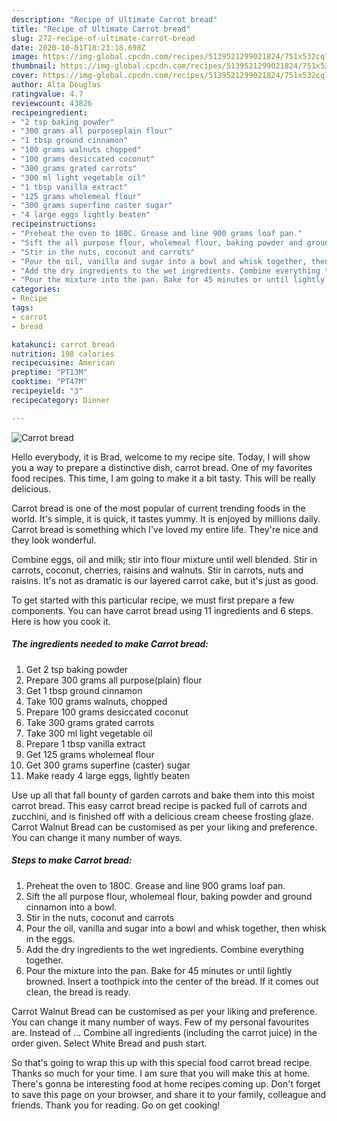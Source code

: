 ```yaml
---
description: "Recipe of Ultimate Carrot bread"
title: "Recipe of Ultimate Carrot bread"
slug: 272-recipe-of-ultimate-carrot-bread
date: 2020-10-01T18:23:18.698Z
image: https://img-global.cpcdn.com/recipes/5139521299021824/751x532cq70/carrot-bread-recipe-main-photo.jpg
thumbnail: https://img-global.cpcdn.com/recipes/5139521299021824/751x532cq70/carrot-bread-recipe-main-photo.jpg
cover: https://img-global.cpcdn.com/recipes/5139521299021824/751x532cq70/carrot-bread-recipe-main-photo.jpg
author: Alta Douglas
ratingvalue: 4.7
reviewcount: 43826
recipeingredient:
- "2 tsp baking powder"
- "300 grams all purposeplain flour"
- "1 tbsp ground cinnamon"
- "100 grams walnuts chopped"
- "100 grams desiccated coconut"
- "300 grams grated carrots"
- "300 ml light vegetable oil"
- "1 tbsp vanilla extract"
- "125 grams wholemeal flour"
- "300 grams superfine caster sugar"
- "4 large eggs lightly beaten"
recipeinstructions:
- "Preheat the oven to 180C. Grease and line 900 grams loaf pan."
- "Sift the all purpose flour, wholemeal flour, baking powder and ground cinnamon into a bowl."
- "Stir in the nuts, coconut and carrots"
- "Pour the oil, vanilla and sugar into a bowl and whisk together, then whisk in the eggs."
- "Add the dry ingredients to the wet ingredients. Combine everything together."
- "Pour the mixture into the pan. Bake for 45 minutes or until lightly browned. Insert a toothpick into the center of the bread. If it comes out clean, the bread is ready."
categories:
- Recipe
tags:
- carrot
- bread

katakunci: carrot bread 
nutrition: 198 calories
recipecuisine: American
preptime: "PT13M"
cooktime: "PT47M"
recipeyield: "3"
recipecategory: Dinner

---
```



![Carrot bread](https://img-global.cpcdn.com/recipes/5139521299021824/751x532cq70/carrot-bread-recipe-main-photo.jpg)

Hello everybody, it is Brad, welcome to my recipe site. Today, I will show you a way to prepare a distinctive dish, carrot bread. One of my favorites food recipes. This time, I am going to make it a bit tasty. This will be really delicious.

Carrot bread is one of the most popular of current trending foods in the world. It's simple, it is quick, it tastes yummy. It is enjoyed by millions daily. Carrot bread is something which I've loved my entire life. They're nice and they look wonderful.

Combine eggs, oil and milk; stir into flour mixture until well blended. Stir in carrots, coconut, cherries, raisins and walnuts. Stir in carrots, nuts and raisins. It&#39;s not as dramatic is our layered carrot cake, but it&#39;s just as good.


To get started with this particular recipe, we must first prepare a few components. You can have carrot bread using 11 ingredients and 6 steps. Here is how you cook it.

<!--inarticleads1-->

##### The ingredients needed to make Carrot bread:

1. Get 2 tsp baking powder
1. Prepare 300 grams all purpose(plain) flour
1. Get 1 tbsp ground cinnamon
1. Take 100 grams walnuts, chopped
1. Prepare 100 grams desiccated coconut
1. Take 300 grams grated carrots
1. Take 300 ml light vegetable oil
1. Prepare 1 tbsp vanilla extract
1. Get 125 grams wholemeal flour
1. Get 300 grams superfine (caster) sugar
1. Make ready 4 large eggs, lightly beaten


Use up all that fall bounty of garden carrots and bake them into this moist carrot bread. This easy carrot bread recipe is packed full of carrots and zucchini, and is finished off with a delicious cream cheese frosting glaze. Carrot Walnut Bread can be customised as per your liking and preference. You can change it many number of ways. 

<!--inarticleads2-->

##### Steps to make Carrot bread:

1. Preheat the oven to 180C. Grease and line 900 grams loaf pan.
1. Sift the all purpose flour, wholemeal flour, baking powder and ground cinnamon into a bowl.
1. Stir in the nuts, coconut and carrots
1. Pour the oil, vanilla and sugar into a bowl and whisk together, then whisk in the eggs.
1. Add the dry ingredients to the wet ingredients. Combine everything together.
1. Pour the mixture into the pan. Bake for 45 minutes or until lightly browned. Insert a toothpick into the center of the bread. If it comes out clean, the bread is ready.


Carrot Walnut Bread can be customised as per your liking and preference. You can change it many number of ways. Few of my personal favourites are. Instead of … Combine all ingredients (including the carrot juice) in the order given. Select White Bread and push start. 

So that's going to wrap this up with this special food carrot bread recipe. Thanks so much for your time. I am sure that you will make this at home. There's gonna be interesting food at home recipes coming up. Don't forget to save this page on your browser, and share it to your family, colleague and friends. Thank you for reading. Go on get cooking!
